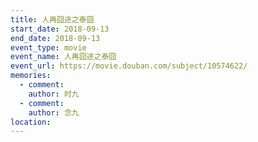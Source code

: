 ```yaml
---
title: 人再囧途之泰囧
start_date: 2018-09-13
end_date: 2018-09-13
event_type: movie
event_name: 人再囧途之泰囧
event_url: https://movie.douban.com/subject/10574622/
memories:
  - comment: 
    author: 时九
  - comment: 
    author: 念九  
location: 
---
```

